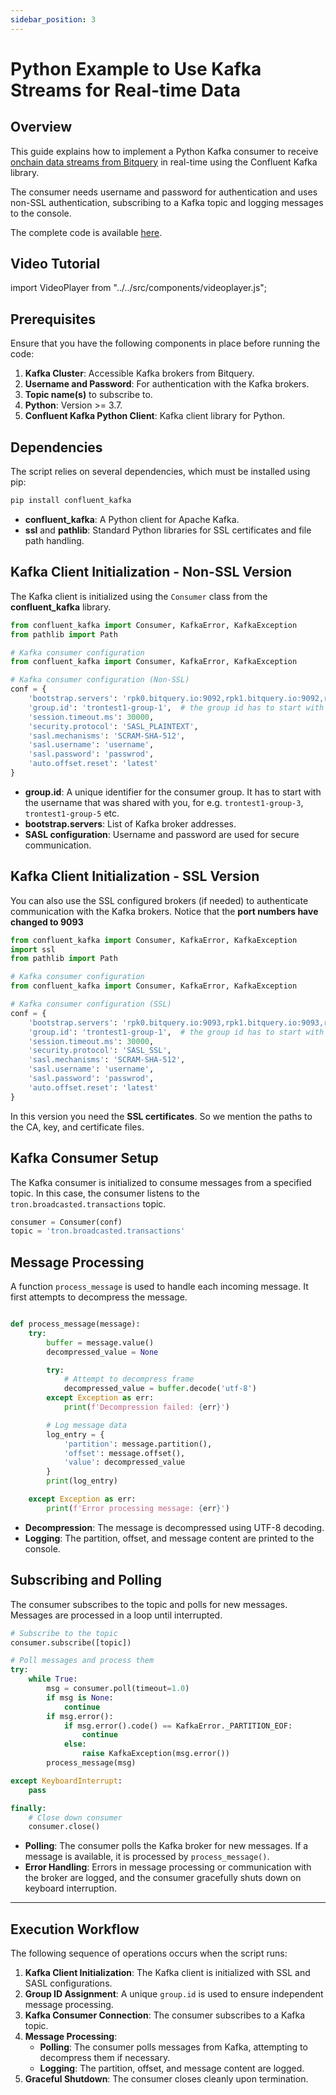```yaml
---
sidebar_position: 3
---
```


# Python Example to Use Kafka Streams for Real-time Data

## Overview

This guide explains how to implement a Python Kafka consumer to receive [onchain data streams from Bitquery](https://bitquery.io/products/streaming) in real-time using the Confluent Kafka library. 

The consumer needs username and password for authentication and uses non-SSL authentication, subscribing to a Kafka topic and logging messages to the console.

The complete code is available [here](https://github.com/bitquery/kafka-consumer-example).

## Video Tutorial

import VideoPlayer from "../../src/components/videoplayer.js";

<VideoPlayer url="https://youtu.be/pNXq7H8_pfw" />


## Prerequisites

Ensure that you have the following components in place before running the code:

1. **Kafka Cluster**: Accessible Kafka brokers from Bitquery.
2. **Username and Password**: For authentication with the Kafka brokers.
3. **Topic name(s)** to subscribe to.
4. **Python**: Version >= 3.7.
5. **Confluent Kafka Python Client**: Kafka client library for Python.

## Dependencies

The script relies on several dependencies, which must be installed using pip:

```bash
pip install confluent_kafka
```

- **confluent_kafka**: A Python client for Apache Kafka.
- **ssl** and **pathlib**: Standard Python libraries for SSL certificates and file path handling.

## Kafka Client Initialization - Non-SSL Version

The Kafka client is initialized using the `Consumer` class from the **confluent_kafka** library.

```python
from confluent_kafka import Consumer, KafkaError, KafkaException
from pathlib import Path

# Kafka consumer configuration
from confluent_kafka import Consumer, KafkaError, KafkaException

# Kafka consumer configuration (Non-SSL)
conf = {
    'bootstrap.servers': 'rpk0.bitquery.io:9092,rpk1.bitquery.io:9092,rpk2.bitquery.io:9092',
    'group.id': 'trontest1-group-1',  # the group id has to start with the username
    'session.timeout.ms': 30000,
    'security.protocol': 'SASL_PLAINTEXT',
    'sasl.mechanisms': 'SCRAM-SHA-512',
    'sasl.username': 'username',
    'sasl.password': 'passwrod',
    'auto.offset.reset': 'latest'
}

```

- **group.id**: A unique identifier for the consumer group. It has to start with the username that was shared with you, for e.g. `trontest1-group-3`, `trontest1-group-5` etc.
- **bootstrap.servers**: List of Kafka broker addresses.
- **SASL configuration**: Username and password are used for secure communication.

## Kafka Client Initialization - SSL Version

You can also use the SSL configured brokers (if needed) to authenticate communication with the Kafka brokers. Notice that the **port numbers have changed to 9093**

```python
from confluent_kafka import Consumer, KafkaError, KafkaException
import ssl
from pathlib import Path

# Kafka consumer configuration
from confluent_kafka import Consumer, KafkaError, KafkaException

# Kafka consumer configuration (SSL)
conf = {
    'bootstrap.servers': 'rpk0.bitquery.io:9093,rpk1.bitquery.io:9093,rpk2.bitquery.io:9093',
    'group.id': 'trontest1-group-1',  # the group id has to start with the username
    'session.timeout.ms': 30000,
    'security.protocol': 'SASL_SSL',
    'sasl.mechanisms': 'SCRAM-SHA-512',
    'sasl.username': 'username',
    'sasl.password': 'passwrod',
    'auto.offset.reset': 'latest'
}

```
In this version you need the **SSL certificates**. So we mention the paths to the CA, key, and certificate files.

## Kafka Consumer Setup

The Kafka consumer is initialized to consume messages from a specified topic. In this case, the consumer listens to the `tron.broadcasted.transactions` topic.

```python
consumer = Consumer(conf)
topic = 'tron.broadcasted.transactions'
```

## Message Processing

A function `process_message` is used to handle each incoming message. It first attempts to decompress the message.

```python

def process_message(message):
    try:
        buffer = message.value()
        decompressed_value = None

        try:
            # Attempt to decompress frame
            decompressed_value = buffer.decode('utf-8')
        except Exception as err:
            print(f'Decompression failed: {err}')

        # Log message data
        log_entry = {
            'partition': message.partition(),
            'offset': message.offset(),
            'value': decompressed_value
        }
        print(log_entry)

    except Exception as err:
        print(f'Error processing message: {err}')
```

- **Decompression**: The message is decompressed using UTF-8 decoding.
- **Logging**: The partition, offset, and message content are printed to the console.

## Subscribing and Polling

The consumer subscribes to the topic and polls for new messages. Messages are processed in a loop until interrupted.

```python
# Subscribe to the topic
consumer.subscribe([topic])

# Poll messages and process them
try:
    while True:
        msg = consumer.poll(timeout=1.0)
        if msg is None:
            continue
        if msg.error():
            if msg.error().code() == KafkaError._PARTITION_EOF:
                continue
            else:
                raise KafkaException(msg.error())
        process_message(msg)

except KeyboardInterrupt:
    pass

finally:
    # Close down consumer
    consumer.close()
```

- **Polling**: The consumer polls the Kafka broker for new messages. If a message is available, it is processed by `process_message()`.
- **Error Handling**: Errors in message processing or communication with the broker are logged, and the consumer gracefully shuts down on keyboard interruption.

---

## Execution Workflow

The following sequence of operations occurs when the script runs:

1. **Kafka Client Initialization**: The Kafka client is initialized with SSL and SASL configurations.
2. **Group ID Assignment**: A unique `group.id` is used to ensure independent message processing.
3. **Kafka Consumer Connection**: The consumer subscribes to a Kafka topic.
4. **Message Processing**:
   - **Polling**: The consumer polls messages from Kafka, attempting to decompress them if necessary.
   - **Logging**: The partition, offset, and message content are logged.
5. **Graceful Shutdown**: The consumer closes cleanly upon termination.
